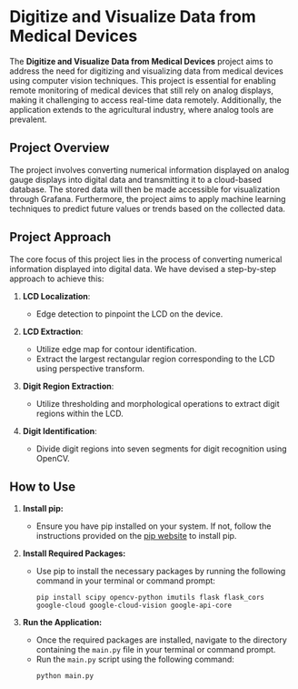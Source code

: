# Digitize and Visualize Data from Medical Devices

The **Digitize and Visualize Data from Medical Devices** project aims to address the need for digitizing and visualizing data from medical devices using computer vision techniques. This project is essential for enabling remote monitoring of medical devices that still rely on analog displays, making it challenging to access real-time data remotely. Additionally, the application extends to the agricultural industry, where analog tools are prevalent.

## Project Overview

The project involves converting numerical information displayed on analog gauge displays into digital data and transmitting it to a cloud-based database. The stored data will then be made accessible for visualization through Grafana. Furthermore, the project aims to apply machine learning techniques to predict future values or trends based on the collected data.


## Project Approach 

The core focus of this project lies in the process of converting numerical information displayed into digital data. We have devised a step-by-step approach to achieve this:

1. **LCD Localization**:
   - Edge detection to pinpoint the LCD on the device.
   
2. **LCD Extraction**:
   - Utilize edge map for contour identification.
   - Extract the largest rectangular region corresponding to the LCD using perspective transform.

3. **Digit Region Extraction**:
   - Utilize thresholding and morphological operations to extract digit regions within the LCD.

4. **Digit Identification**:
   - Divide digit regions into seven segments for digit recognition using OpenCV.

## How to Use

1. **Install pip:**
   - Ensure you have pip installed on your system. If not, follow the instructions provided on the [pip website](https://pip.pypa.io/en/stable/installation/) to install pip.

2. **Install Required Packages:**
   - Use pip to install the necessary packages by running the following command in your terminal or command prompt:
     ```
     pip install scipy opencv-python imutils flask flask_cors google-cloud google-cloud-vision google-api-core
     ```

3. **Run the Application:**
   - Once the required packages are installed, navigate to the directory containing the `main.py` file in your terminal or command prompt.
   - Run the `main.py` script using the following command:
     ```
     python main.py
     ```

